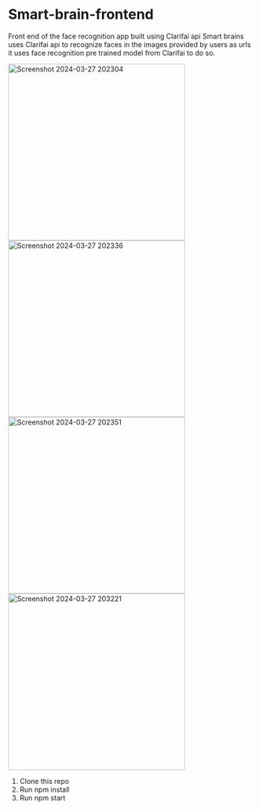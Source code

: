 # Smart-brain-frontend


Front end of the face recognition app built using Clarifai api
Smart brains uses Clarifai api to recognize faces in the images provided by users as urls
it uses face recognition pre trained model from Clarifai to do so.

<img width="360" alt="Screenshot 2024-03-27 202304" src="https://github.com/varsha-singh17/Smart-brain-frontend/assets/143822367/5a673150-f1ea-4c91-ae5f-1d8410db4167">
<img width="360" alt="Screenshot 2024-03-27 202336" src="https://github.com/varsha-singh17/Smart-brain-frontend/assets/143822367/e1639dee-ea36-43b2-a983-130a011cf419">
<img width="360" alt="Screenshot 2024-03-27 202351" src="https://github.com/varsha-singh17/Smart-brain-frontend/assets/143822367/ca76b621-5e59-4909-acda-f8669ea59b17">
<img width="360" alt="Screenshot 2024-03-27 203221" src="https://github.com/varsha-singh17/Smart-brain-frontend/assets/143822367/69c16e6f-c7ef-49b7-8156-1d406ae9278c">





1. Clone this repo
2. Run npm install
3. Run npm start

